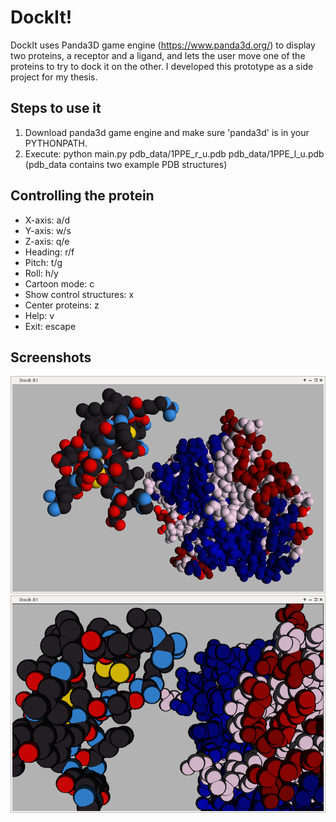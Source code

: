 DockIt!
=======

DockIt uses Panda3D game engine (https://www.panda3d.org/) to display two proteins, a receptor and a ligand, and lets the user move one of the proteins to try to dock it on the other.
I developed this prototype as a side project for my thesis.

Steps to use it
---------------

1. Download panda3d game engine and make sure 'panda3d' is in your PYTHONPATH.
2. Execute: python main.py pdb_data/1PPE_r_u.pdb pdb_data/1PPE_l_u.pdb (pdb_data contains two example PDB structures)

Controlling the protein
-----------------------

* X-axis: a/d
* Y-axis: w/s
* Z-axis: q/e
* Heading: r/f
* Pitch: t/g
* Roll: h/y
* Cartoon mode: c
* Show control structures: x
* Center proteins: z
* Help: v
* Exit: escape


Screenshots
-----------

![DockIt](/media/dockit_1.png)
![DockIt](/media/dockit_2.png)
